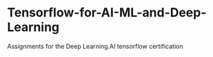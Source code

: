 # Tensorflow-for-AI-ML-and-Deep-Learning
Assignments for the Deep Learning.AI tensorflow certification
